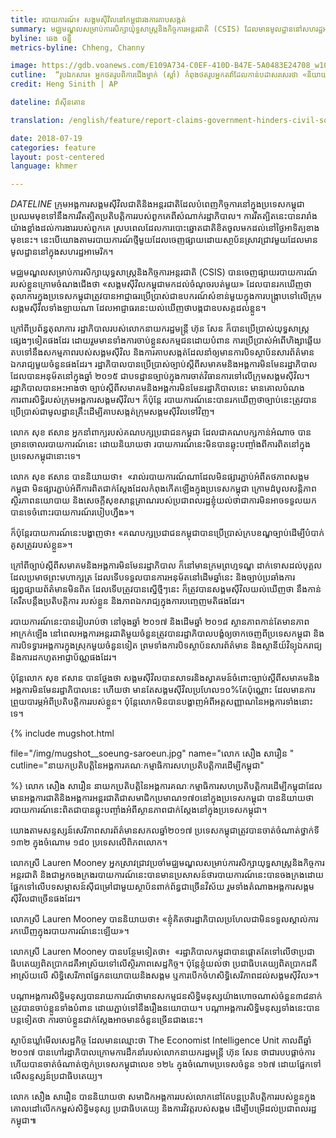 ```yaml
---
title: របាយការណ៍៖ សង្គម​ស៊ីវិល​នៅ​កម្ពុជា​រង​ការ​គាបសង្កត់
summary: មជ្ឈមណ្ឌល​សម្រាប់​ការ​សិក្សា​យុទ្ធសាស្ត្រ​និង​កិច្ចការ​អន្តរជាតិ (CSIS) ដែល​មាន​មូលដ្ឋាន​នៅសហរដ្ឋ​​អាមេរិក បាន​ចេញ​ផ្សាយ​របាយការណ៍​មួយ ដែល​បាន​រកឃើញ​​ថា រដ្ឋាភិបាល​របស់​លោក​នាយករដ្ឋមន្ត្រី ហ៊ុន សែន បាន​រារាំង​ដល់​ការងារ​របស់​អង្គការ​សង្គម​ស៊ីវិល​​ក្នុង​ស្រុក​និង​អន្តរជាតិ នៅ​មុន​ការ​បោះឆ្នោត​ថ្ងៃ​ទី ២៩ ខែ កក្កដា ខាង​មុខ​នេះ។ ប៉ុន្តែ​រដ្ឋាភិបាល​​កម្ពុជា​បាន​ច្រានចោល​របាយការណ៍​នោះ។ 
byline: ឆេង ចន្នី
metrics-byline: Chheng, Channy

image: https://gdb.voanews.com/E109A734-C0EF-410D-B47E-5A0483E24708_w1023_s.jpg
cutline:  “រូបឯកសារ៖ អ្នក​ថតរូប​ពិការ​ជើង​ម្នាក់ (ស្តាំ) កំពុង​ថតរូប​អ្នក​តវ៉ា​ដែល​កាន់​បដា​សរសេរ​ថា «និយាយា​ថា ទេ! ច្បាប់​សហជីព ច្បាប់​សមាគម​និង​អង្គការ‍» ក្នុង​​អំឡុងពេល​នៃ​ការ​តវ៉ា​មួយ​នៅ​ខាង​មុខ​​អគារ​ព្រឹទ្ធសភា ដែល​សមាជិក​ព្រឹទ្ធសភា​បាន​បោះឆ្នោត​លើ​សេចក្តីព្រាងច្បាប់​​សមាគម​និង​អង្គការ រាជធានី ភ្នំពេញ ថ្ងៃ​សុក្រ ទី​២៤ ខែ​កក្កដា ឆ្នាំ​២០១៥។ សមាជិក​ព្រឹទ្ធសភា​នៃ​គណបក្ស​ប្រជាជន​កម្ពុជា​ដែល​ជា​គណបក្ស​កាន់​អំណាច បាន​អនុម័ត​លើ​​សេចក្តីព្រាង​ច្បាប់​ដ៏​ចម្រូងចម្រាស​មួយ​កាល​ពី​ថ្ងៃ​សុក្រ ដែល​រឹតត្បិត​យ៉ាង​ខ្លាំង​ទៅ​លើ​អង្គការ​សង្គមស៊ីវិល​ទាំង​អស់​នៅ​ក្នុង​ប្រទេស​កម្ពុជា និង​ផ្តល់​អំណាច​ពេញលេញ​ដល់​រដ្ឋាភិបាល​ក្នុង​​ការ​រឹតត្បិត​រាល់​សកម្មភាព​របស់​អង្គការ​សង្គម​ស៊ីវិល ដែល​ខ្លួន​យល់​ថា​គំរាម​កំហែង​ដល់​សន្តិសុខជាតិ។”
credit: Heng Sinith | AP

dateline: វ៉ាស៊ីនតោន

translation: /english/feature/report-claims-government-hinders-civil-society-groups.html

date: 2018-07-19
categories: feature
layout: post-centered
language: khmer

---
```



 
$DATELINE$  ក្រុម​អង្គការ​សង្គម​ស៊ីវិល​ជាតិ​និង​អន្តរជាតិ​ដែល​បំពេញ​កិច្ចការ​នៅ​ក្នុង​ប្រទេស​កម្ពុជា​ប្រឈម​មុខ​ទៅ​នឹង​ការ​រឹតត្បិត​ប្រតិបត្តិការ​របស់​ពួក​គេ​ពី​សំណាក់​រដ្ឋាភិបាល។ ការ​រឹតត្បិត​នេះ​បាន​រា​រាំង​យ៉ាង​ខ្លាំង​ដល់​ការងារ​របស់​ពួកគេ ស្រប​ពេល​ដែល​ការ​បោះ​ឆ្នោត​ជាតិ​ខិត​ចូល​មក​ដល់​នៅ​ថ្ងៃអាទិត្យ​ខាង​មុខ​នេះ។ នេះ​បើ​យោង​តាម​របាយការណ៍​ថ្មី​មួយ​ដែល​ចេញ​ផ្សាយ​ដោយ​សា្ថប័ន​ស្រាវ​ជ្រាវ​មួយ​ដែល​មាន​មូលដ្ឋាន​នៅ​ក្នុង​សហរដ្ឋអាមេរិក។

មជ្ឈមណ្ឌល​សម្រាប់​ការ​សិក្សា​យុទ្ធសាស្ត្រ​និង​កិច្ចការ​អន្តរជាតិ (CSIS) បាន​ចេញ​ផ្សាយ​របាយការណ៍​របស់​ខ្លួន​ក្រោម​ចំណង​ជើង​ថា ‍«សង្គម​ស៊ីវិល​កម្ពុជា​មក​ដល់​ចំណុច​របត់​មួយ» ដែល​បាន​រក​ឃើញ​ថា តុលាការ​ក្នុង​ប្រទេស​កម្ពុជា​ត្រូវ​បាន​អាជ្ញាធរ​ប្រើប្រាស់​ជា​ឧបករណ៍​សំខាន់​មួយ​ក្នុង​ការ​បង្ក្រាប​ទៅ​លើ​ក្រុម​សង្គម​ស៊ីវិល​ទាំងឡាយ​ណា ដែល​អាជ្ញាធរ​នេះ​យល់​ឃើញ​ថា​បង្ក​ជា​ឧបសគ្គ​ដល់​ខ្លួន។

ក្រៅ​ពី​ប្រព័ន្ធ​តុលាការ​ រដ្ឋាភិបាល​របស់​លោក​នាយករដ្ឋមន្ត្រី ហ៊ុន សែន ក៏​បាន​ប្រើប្រាស់​យុទ្ធសាស្ត្រ​ផ្សេងៗ​ទៀត​ផង​ដែរ ដោយ​រួម​មាន​ទាំង​ការ​ចាប់​ខ្លួន​សកម្មជន​ដោយ​បំពាន ការ​ប្រើ​ប្រាស់​អំពើ​ហិង្សា​ឆ្លើយ​តប​ទៅ​នឹង​សកម្មភាព​របស់​សង្គម​ស៊ីវិល និង​ការ​គាបសង្កត់​ដែល​នាំ​ឲ្យ​មាន​ការ​បិទ​ស្ថាប័ន​សារព័ត៌មាន​ឯករាជ្យ​មួយ​ចំនួន​ផង​ដែរ។
រដ្ឋាភិបាល​បាន​ប្រើប្រាស់​ច្បាប់​ស្តីពី​សមាគម​និង​អង្គការ​មិនមែន​រដ្ឋាភិបាល​ ដែល​បាន​អនុម័ត​នៅ​ក្នុង​ឆ្នាំ ២០១៥ ជា​បទដ្ឋាន​ច្បាប់​ក្នុង​ការ​ចាត់​វិធានការ​ទៅ​លើ​ក្រុម​សង្គម​ស៊ីវិល​។ រដ្ឋាភិបាល​បាន​អះអាង​ថា ច្បាប់​ស្តី​ពី​សមាគម​និង​អង្គការ​មិន​មែន​រដ្ឋាភិបាលនេះ មាន​គោលបំណង​ការពារ​សិទ្ធិ​របស់​ក្រុម​អង្គការ​សង្គម​ស៊ីវិល។ ក៏ប៉ុន្តែ របាយការណ៍​នេះ​បាន​រក​ឃើញ​ថា​ ច្បាប់​នេះ​ត្រូវ​បាន​ប្រើប្រាស់​ជា​មូលដ្ឋាន​គ្រឹះ​ដើម្បី​គាប​សង្កត់​ក្រុម​សង្គម​ស៊ីវិល​ទៅ​វិញ។

លោក សុខ ឥសាន អ្នក​នាំ​ពាក្យ​របស់​គណបក្ស​ប្រជាជន​កម្ពុជា ដែល​ជា​គណបក្ស​កាន់​អំណាច បាន​ច្រាន​ចោល​របាយការណ៍​នេះ ដោយ​និយាយ​ថា របាយការណ៍​នេះ​មិន​បាន​ឆ្លុះ​បញ្ចាំង​ពី​ការ​ពិត​នៅ​ក្នុង​ប្រទេស​កម្ពុជា​នោះ​ទេ។

លោក សុខ ឥសាន បាន​និយាយ​ថា៖ ‍
«រាល់​របាយការណ៍​ណា​ដែល​មិន​ផ្សារ​ភ្ជាប់​អំពី​តថភាព​សង្គម​កម្ពុជា មិន​ផ្សារភ្ជាប់​អំពី​ការ​ពិត​ជាក់ស្តែង​ដែល​កំពុង​កើត​ឡើង​ក្នុង​ប្រទេស​កម្ពុជា​ ក្រោម​ដំបូល​សន្តិភាព ស្ថិរភាព​នយោបាយ និង​សេចក្តី​សុខសាន្តត្រាណ​របស់​ប្រជាពលរដ្ឋ​ ខ្ញុំ​យល់​ថា​ជា​ការ​មិន​អាច​ទទួល​យក​បាន​ទេ​ចំពោះ​របាយ​ការណ៍​របៀប​ហ្នឹង»។

ក៏​ប៉ុន្តែ​របាយការណ៍​នេះ​បង្ហាញ​ថា៖ ‍«គណបក្ស​ប្រជាជន​កម្ពុជា​បាន​ប្រើប្រាស់​ក្រប​ខណ្ឌ​ច្បាប់​ដើម្បី​បំបាក់​គូ​សត្រូវ​របស់​ខ្លួន»។

ក្រៅ​ពី​ច្បាប់​ស្តី​ពី​សមាគម​និង​អង្គការ​មិន​មែន​រដ្ឋាភិបាល ក៏​នៅ​មាន​ក្រមព្រហ្មទណ្ឌ​ ដាក់​ទោស​ដល់​​បុគ្គល ​ដែល​ប្រមាថ​ព្រះ​មហាក្សត្រ ដែល​ទើប​ទទួល​បាន​ការ​អនុម័ត​នៅ​ដើម​ឆ្នាំ​នេះ និង​ច្បាប់​ប្រឆាំង​ការ​ផ្សព្វផ្សាយ​ព័ត៌មាន​មិន​ពិត ដែល​ទើប​ត្រូវ​បាន​ស្នើថ្មីៗ​នេះ ក៏​ត្រូវ​បាន​សង្គម​ស៊ីវិល​យល់​ឃើញ​ថា នឹង​កាន់​តែ​រឹត​បន្តឹង​ប្រតិបត្តិការ
របស់​ខ្លួន និង​ភាព​ឯករាជ្យ​ក្នុង​ការ​បញ្ចេញមតិ​ផង​ដែរ។

របាយការណ៍​នេះ​បាន​រៀប​រាប់​ថា នៅ​ចុង​ឆ្នាំ ២០១៧ និង​ដើម​ឆ្នាំ ២០១៨ ស្ថាន​ភាព​កាន់​តែ​មាន​ភាព​អាក្រក់​ឡើង នៅ​ពេល​អង្គការ​អន្តរជាតិ​មួយ​ចំនួន​ត្រូវ​បាន​រដ្ឋាភិបាល​បង្ខំ​ឲ្យ​ចាក​ចេញ​ពី​ប្រទេស​កម្ពុជា និង​ការ​បិទទ្វារ​អង្គការ​ក្នុង​ស្រុក​មួយ​ចំនួន​ទៀត ព្រម​ទាំង​ការ​បិទ​ស្ថាប័ន​សារព័ត៌មាន និង​ស្ថានីយ៍​វិទ្យុ​ឯករាជ្យ​ និង​ការ​ដក​ហូត​អាជ្ញាប័ណ្ណ​ផង​ដែរ។

ប៉ុន្តែ​លោក សុខ ឥសាន បាន​ថ្លែង​ថា សង្គម​ស៊ីវិល​បាន​សាទរ​និង​ស្វាគមន៍​ចំពោះ​
ច្បាប់​ស្តី​ពី​សមាគម​និង​អង្គការ​មិនមែន​រដ្ឋាភិបាល​នេះ ហើយ​ថា មាន​តែ​សង្គម​ស៊ីវិល​ប្រហែល​១០%តែ​ប៉ុណ្ណោះ ដែល​មាន​ការ​ព្រួយ​បារម្ភ​អំពី​ប្រតិបត្តិការ​របស់​ខ្លួន​។ ប៉ុន្តែ​លោក​មិន​បាន​បង្ហាញ​អំពី​អត្តសញ្ញាណ​នៃ​អង្គការ​ទាំង​នោះ​ទេ។

{% include mugshot.html 

file="/img/mugshot__soeung-saroeun.jpg"
name="លោក សឿង សារឿន "
cutline="នាយក​ប្រតិបត្តិ​នៃ​អង្គការ​គណៈកម្មាធិការ​សហប្រតិបត្តិការ​ដើម្បី​កម្ពុជា​" 

%}
លោក សឿង សារឿន នាយក​ប្រតិបត្តិ​នៃ​អង្គការ​គណៈកម្មាធិការ​សហប្រតិបត្តិការ​ដើម្បី​កម្ពុជា​ ដែល​មាន​អង្គការ​ជាតិ​និង​អង្គការ​អន្តរជាតិ​ជា​សមាជិក​ប្រមាណ១៧០​នៅ​ក្នុង​ប្រទេស​កម្ពុជា បាន​និយាយ​ថា របាយការណ៍​នេះ​ពិត​ជា​បាន​ឆ្លុះបញ្ចាំង​អំពី​ស្ថានភាព​ជាក់ស្តែង​នៅ​ក្នុង​ប្រទេស​កម្ពុជា។

យោង​តាម​សន្ទស្សន៍​សេរីភាព​សារព័ត៌មាន​សកល​ឆ្នាំ​២០១៧ ប្រទេស​កម្ពុជា​ត្រូវ​បាន​ចាត់​ចំណាត់​ថ្នាក់​ទី ១៣២ ក្នុងចំណោម ១៨០ ប្រទេស​លើ​ពិភព​លោក។

លោក​ស្រី Lauren Mooney អ្នកស្រាវជ្រាវ​ប្រចាំ​មជ្ឈមណ្ឌល​សម្រាប់​ការ​សិក្សា​យុទ្ធសាស្រ្ត​និង​កិច្ចការ​អន្តរជាតិ និង​ជា​អ្នក​ចង​ក្រង​របាយការណ៍​នេះ​បាន​មាន​ប្រសាសន៍​ថា​ របាយការណ៍​នេះ​បាន​ចងក្រង​ដោយ​ផ្អែក​ទៅ​លើ​បទ​សម្ភាសន៍​ស៊ីជម្រៅ​ជាមួយ​ស្ថាប័ន​ពាក់ព័ន្ធ​ជា​ច្រើន​វិស័យ រួម​ទាំង​តំណាង​អង្គការ​សង្គម​ស៊ីវិល​ជា​ច្រើន​ផង​ដែរ។

លោក​ស្រី Lauren Mooney បាន​និយាយ​ថា៖
«ខ្ញុំ​គិត​ថា​រដ្ឋាភិបាល​ប្រហែល​ជា​មិន​ទទួល​ស្គាល់​ការ​រក​ឃើញ​ក្នុង​របាយការណ៍​នេះ​ឡើយ‍»។


លោក​ស្រី Lauren Mooney បាន​បន្ថែម​ទៀត​ថា៖ ‍‍‍‍
«រដ្ឋាភិបាល​កម្ពុជា​បាន​ផ្តោត​តែ​ទៅ​លើ​ថា​ប្រជាធិបតេយ្យ​ពិត​ប្រាកដ​គឺ​អាស្រ័យ​ទៅ​លើ​ស្ថិរភាព​សេដ្ឋកិច្ច។ ប៉ុន្តែ​ខ្ញុំ​យល់​ថា ប្រជាធិបតេយ្យ​ពិត​ប្រាកដ​គឺ​អាស្រ័យ​លើ សិទ្ធិ​សេរីភាព​ផ្នែក​នយោបាយ​និង​សង្គម ឬការ​បើក​ចំហ​សិទ្ធិ​សេរីភាព​ដល់​សង្គម​ស៊ីវិល​»។

បណ្តា​អង្គការ​សិទ្ធិ​មនុស្ស​បាន​រាយការណ៍​ថា ​មាន​សកម្មជន​សិទ្ធិ​មនុស្ស​យ៉ាង​ហោច​ណាស់​ចំនួន​៣៨​នាក់​ត្រូវ​បាន​ចាប់​ខ្លួន​ទាំង​បំពាន ដោយ​ភ្ជាប់​ទៅ​នឹង​រឿង​
នយោបាយ។ បណ្តា​អង្គការ​សិទ្ធិ​មនុស្ស​ទាំង​នេះ​បាន​បន្ត​ទៀត​ថា ការ​ចាប់ខ្លួន​ជាក់​ស្តែង​អាច​មាន​ចំនួន​ច្រើន​ជាង​នេះ។

ស្ថាប័ន​ឃ្លាំ​មើល​សេដ្ឋកិច្ច ដែល​មាន​ឈ្មោះ​ថា The Economist Intelligence Unit កាល​ពី​ឆ្នាំ ២០១៧ បាន​ហៅ​រដ្ឋាភិបាល​ក្រោម​ការ​ដឹក​នាំ​របស់​លោក​នាយករដ្ឋមន្រ្តី ហ៊ុន សែន ថា​ជា​របប​ផ្តាច់ការ ហើយ​បាន​ចាត់​ចំណាត់​ថា្នក់​ប្រទេស​កម្ពុជា​លេខ ១២៤ ក្នុង​ចំណោម​ប្រទេស​ចំនួន ១៦៧ ដោយ​ផ្អែក​ទៅ​លើ​សន្ទស្សន៍​ប្រជាធិបតេយ្យ។

លោក សឿង សារឿន បាន​និយាយ​ថា សមាជិក​អង្គការ​របស់​លោក​នៅ​តែ​បន្ត​ប្រតិបត្តិការ​របស់​ខ្លួន​ក្នុង​គោលដៅ​លើក​កម្ពស់​សិទ្ធិ​មនុស្ស​ ប្រជាធិបតេយ្យ និង​ការ​វិវត្ត​របស់​សង្គម ដើម្បី​បម្រើ​ដល់​ប្រជាពលរដ្ឋ​កម្ពុជា​៕
